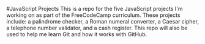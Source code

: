 #JavaScript Projects
This is a repo for the five JavaScript projects I'm working on as part of the FreeCodeCamp curriculum. These projects include: a palindrome checker, a Roman numeral converter, a Caesar cipher, a telephone number validator, and a cash register. This repo will also be used to help me learn Git and how it works with GitHub. 
